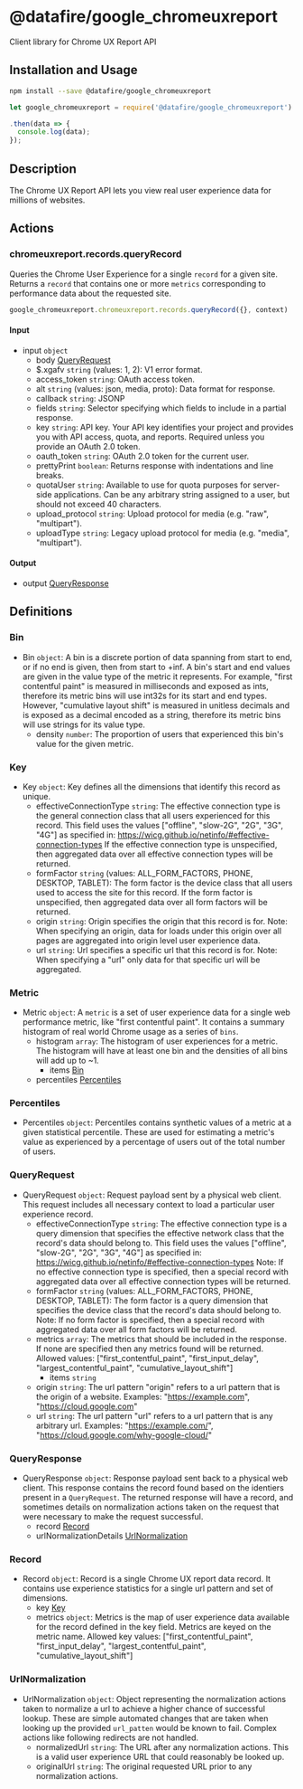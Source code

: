 # @datafire/google_chromeuxreport

Client library for Chrome UX Report API

## Installation and Usage
```bash
npm install --save @datafire/google_chromeuxreport
```
```js
let google_chromeuxreport = require('@datafire/google_chromeuxreport').create();

.then(data => {
  console.log(data);
});
```

## Description

The Chrome UX Report API lets you view real user experience data for millions of websites. 

## Actions

### chromeuxreport.records.queryRecord
Queries the Chrome User Experience for a single `record` for a given site. Returns a `record` that contains one or more `metrics` corresponding to performance data about the requested site.


```js
google_chromeuxreport.chromeuxreport.records.queryRecord({}, context)
```

#### Input
* input `object`
  * body [QueryRequest](#queryrequest)
  * $.xgafv `string` (values: 1, 2): V1 error format.
  * access_token `string`: OAuth access token.
  * alt `string` (values: json, media, proto): Data format for response.
  * callback `string`: JSONP
  * fields `string`: Selector specifying which fields to include in a partial response.
  * key `string`: API key. Your API key identifies your project and provides you with API access, quota, and reports. Required unless you provide an OAuth 2.0 token.
  * oauth_token `string`: OAuth 2.0 token for the current user.
  * prettyPrint `boolean`: Returns response with indentations and line breaks.
  * quotaUser `string`: Available to use for quota purposes for server-side applications. Can be any arbitrary string assigned to a user, but should not exceed 40 characters.
  * upload_protocol `string`: Upload protocol for media (e.g. "raw", "multipart").
  * uploadType `string`: Legacy upload protocol for media (e.g. "media", "multipart").

#### Output
* output [QueryResponse](#queryresponse)



## Definitions

### Bin
* Bin `object`: A bin is a discrete portion of data spanning from start to end, or if no end is given, then from start to +inf. A bin's start and end values are given in the value type of the metric it represents. For example, "first contentful paint" is measured in milliseconds and exposed as ints, therefore its metric bins will use int32s for its start and end types. However, "cumulative layout shift" is measured in unitless decimals and is exposed as a decimal encoded as a string, therefore its metric bins will use strings for its value type.
  * density `number`: The proportion of users that experienced this bin's value for the given metric.

### Key
* Key `object`: Key defines all the dimensions that identify this record as unique.
  * effectiveConnectionType `string`: The effective connection type is the general connection class that all users experienced for this record. This field uses the values ["offline", "slow-2G", "2G", "3G", "4G"] as specified in: https://wicg.github.io/netinfo/#effective-connection-types If the effective connection type is unspecified, then aggregated data over all effective connection types will be returned.
  * formFactor `string` (values: ALL_FORM_FACTORS, PHONE, DESKTOP, TABLET): The form factor is the device class that all users used to access the site for this record. If the form factor is unspecified, then aggregated data over all form factors will be returned.
  * origin `string`: Origin specifies the origin that this record is for. Note: When specifying an origin, data for loads under this origin over all pages are aggregated into origin level user experience data.
  * url `string`: Url specifies a specific url that this record is for. Note: When specifying a "url" only data for that specific url will be aggregated.

### Metric
* Metric `object`: A `metric` is a set of user experience data for a single web performance metric, like "first contentful paint". It contains a summary histogram of real world Chrome usage as a series of `bins`.
  * histogram `array`: The histogram of user experiences for a metric. The histogram will have at least one bin and the densities of all bins will add up to ~1.
    * items [Bin](#bin)
  * percentiles [Percentiles](#percentiles)

### Percentiles
* Percentiles `object`: Percentiles contains synthetic values of a metric at a given statistical percentile. These are used for estimating a metric's value as experienced by a percentage of users out of the total number of users.

### QueryRequest
* QueryRequest `object`: Request payload sent by a physical web client. This request includes all necessary context to load a particular user experience record.
  * effectiveConnectionType `string`: The effective connection type is a query dimension that specifies the effective network class that the record's data should belong to. This field uses the values ["offline", "slow-2G", "2G", "3G", "4G"] as specified in: https://wicg.github.io/netinfo/#effective-connection-types Note: If no effective connection type is specified, then a special record with aggregated data over all effective connection types will be returned.
  * formFactor `string` (values: ALL_FORM_FACTORS, PHONE, DESKTOP, TABLET): The form factor is a query dimension that specifies the device class that the record's data should belong to. Note: If no form factor is specified, then a special record with aggregated data over all form factors will be returned.
  * metrics `array`: The metrics that should be included in the response. If none are specified then any metrics found will be returned. Allowed values: ["first_contentful_paint", "first_input_delay", "largest_contentful_paint", "cumulative_layout_shift"]
    * items `string`
  * origin `string`: The url pattern "origin" refers to a url pattern that is the origin of a website. Examples: "https://example.com", "https://cloud.google.com"
  * url `string`: The url pattern "url" refers to a url pattern that is any arbitrary url. Examples: "https://example.com/", "https://cloud.google.com/why-google-cloud/"

### QueryResponse
* QueryResponse `object`: Response payload sent back to a physical web client. This response contains the record found based on the identiers present in a `QueryRequest`. The returned response will have a record, and sometimes details on normalization actions taken on the request that were necessary to make the request successful.
  * record [Record](#record)
  * urlNormalizationDetails [UrlNormalization](#urlnormalization)

### Record
* Record `object`: Record is a single Chrome UX report data record. It contains use experience statistics for a single url pattern and set of dimensions.
  * key [Key](#key)
  * metrics `object`: Metrics is the map of user experience data available for the record defined in the key field. Metrics are keyed on the metric name. Allowed key values: ["first_contentful_paint", "first_input_delay", "largest_contentful_paint", "cumulative_layout_shift"]

### UrlNormalization
* UrlNormalization `object`: Object representing the normalization actions taken to normalize a url to achieve a higher chance of successful lookup. These are simple automated changes that are taken when looking up the provided `url_patten` would be known to fail. Complex actions like following redirects are not handled.
  * normalizedUrl `string`: The URL after any normalization actions. This is a valid user experience URL that could reasonably be looked up.
  * originalUrl `string`: The original requested URL prior to any normalization actions.


